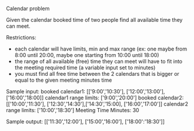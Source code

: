 Calendar problem

Given the calendar booked time of two people find all available time they can meet. 

Restrictions:
  - each calendar will have limits, min and max range (ex: one maybe from 8:00 until 20:00, maybe one starting from 10:00 until 18:00)
  - the range of all available (free) time they can meet will have to fit into the meeting required time (a variable input set to minutes)
  - you must find all free time between the 2 calendars that is bigger or equal to the given meeting minutes time

Sample input:
  booked calendar1: [['9:00','10:30'], ['12:00','13:00'], ['16:00','18:00]]
  calendar1 range limits: ['9:00','20:00']
  booked calendar2: [['10:00','11:30'], ['12:30','14:30'],['14:30','15:00], ['16:00','17:00']]
  calendar2 range limits: ['10:00','18:30']
  Meeting Time Minutes: 30

Sample output:
  [['11:30','12:00'], ['15:00','16:00'], ['18:00':'18:30']]
